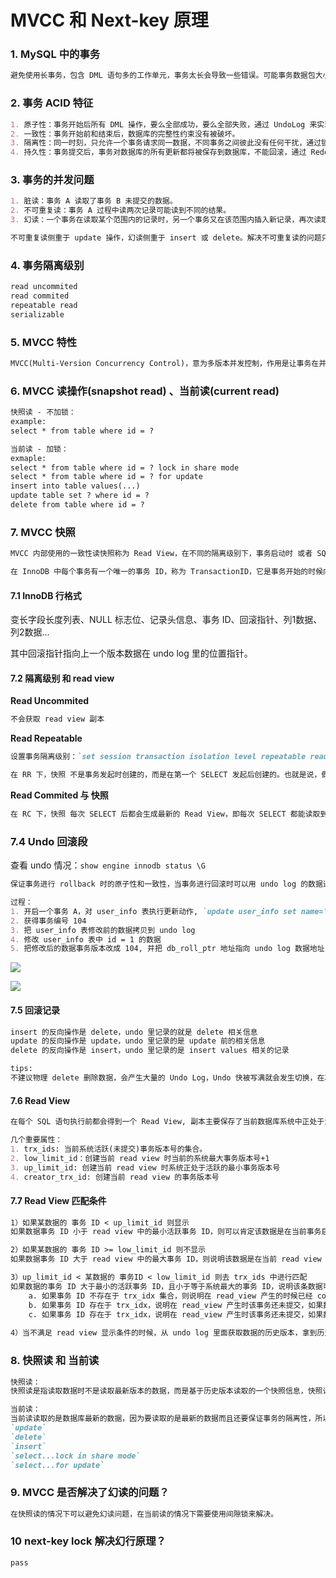 # MVCC 和 Next-key 原理

### 1. MySQL 中的事务

```markdown
避免使用长事务，包含 DML 语句多的工作单元，事务太长会导致一些错误。可能事务数据包大小超过参数 max_allowed_packet 设置会导致程序报错，也可能有事务中某个 SQL 对应数据报错，导致整个服务调用失败。
```

### 2. 事务 ACID 特征

```markdown
1. 原子性：事务开始后所有 DML 操作，要么全部成功，要么全部失败，通过 UndoLog 来实现。
2. 一致性：事务开始前和结束后，数据库的完整性约束没有被破坏。
3. 隔离性：同一时刻，只允许一个事务请求同一数据，不同事务之间彼此没有任何干扰，通过锁机制来实现。
4. 持久性：事务提交后，事务对数据库的所有更新都将被保存到数据库，不能回滚，通过 RedoLog 实现。
```

### 3. 事务的并发问题

```markdown
1. 脏读：事务 A 读取了事务 B 未提交的数据。
2. 不可重复读：事务 A 过程中读两次记录可能读到不同的结果。
3. 幻读：一个事务在读取某个范围内的记录时，另一个事务又在该范围内插入新记录，再次读取会出现换行。

不可重复读侧重于 update 操作，幻读侧重于 insert 或 delete。解决不可重复读的问题只需要锁住满足条件的行，解决幻读则需要锁表。
```

### 4. 事务隔离级别

```markdown
read uncommited
read commited
repeatable read
serializable
```

### 5. MVCC 特性

```markdown
MVCC(Multi-Version Concurrency Control)，意为多版本并发控制，作用是让事务在并行发生时，在一定隔离级别前提下，可以保证在某个事务中能实现一致性读，通俗说就是通过 MVCC 来保存数据的历史版本，根据比较版本号来处理数据是否显示，从而达到读取数据时不需要加锁就可以保证事务隔离性的效果。
```

### 6. MVCC 读操作(snapshot read) 、当前读(current read)

```markdown
快照读 - 不加锁：
example:
select * from table where id = ?

当前读 - 加锁：
exmaple:
select * from table where id = ? lock in share mode
select * from table where id = ? for update
insert into table values(...)
update table set ? where id = ?
delete from table where id = ?
```

### 7. MVCC 快照

```markdown
MVCC 内部使用的一致性读快照称为 Read View，在不同的隔离级别下，事务启动时 或者 SQL 开始时，看到的数据快照版本可能也不同，在 RR、RC 隔离级别下会用到 Read View。

在 InnoDB 中每个事务有一个唯一的事务 ID，称为 TransactionID，它是事务开始的时候向 InnoDB 的事务系统申请的，是按申请顺序严格递增的。每行数据都有多个版本，每次事务更新数据时，都会生成一个新的数据版本 Read View，标记为 row_trx_id。并且把 Transaction ID 赋值给这个数据版本的事务 ID。
```

#### 7.1 InnoDB 行格式

变长字段长度列表、NULL 标志位、记录头信息、事务 ID、回滚指针、列1数据、列2数据...

其中回滚指针指向上一个版本数据在 undo log 里的位置指针。

#### 7.2 隔离级别 和 read view

**Read Uncommited**

```markdown
不会获取 read view 副本
```

**Read Repeatable**

```markdown
设置事务隔离级别：`set session transaction isolation level repeatable read;`

在 RR 下，快照 不是事务发起时创建的，而是在第一个 SELECT 发起后创建的。也就是说，假如事务 A 和 事务 B 同时 `start transaction`, 事务 B 一直没有任何动作，事务 A 修改了 ID = 1001 数据，然后 commit 了。此时事务 B 读取 id=1001 的数据，发现读取的数据是 A 修改
```

**Read Commited 与 快照**

```markdown
在 RC 下，快照 每次 SELECT 后都会生成最新的 Read View，即每次 SELECT 都能读取到已经 COMMIT 的数据。就会存在不可重复读和幻读的现象。
```

### 7.4 Undo 回滚段

查看 undo 情况：`show engine innodb status \G`

```markdown
保证事务进行 rollback 时的原子性和一致性，当事务进行回滚时可以用 undo log 的数据进行恢复。用于 MVCC 快照读的数据，通过读取 undo log 的历史版本数据可以实现不同事务版本号有拥有自己的独立的快照数据版本。同时 Undo Log 是循环覆盖使用的。

过程：
1. 开启一个事务 A，对 user_info 表执行更新动作, `update user_info set name='李四' where id = 1;`
2. 获得事务编号 104
3. 把 user_info 表修改前的数据拷贝到 undo log
4. 修改 user_info 表中 id = 1 的数据
5. 把修改后的数据事务版本改成 104, 并把 db_roll_ptr 地址指向 undo log 数据地址
```

![](/Users/caiqingjing/project/private/leetcode-practice/statics/undo_log.jpg)

![](/Users/caiqingjing/project/private/leetcode-practice/statics/undo_log2.jpg)

#### 7.5 回滚记录

```markdown
insert 的反向操作是 delete，undo 里记录的就是 delete 相关信息
update 的反向操作是 update，undo 里记录的是 update 前的相关信息
delete 的反向操作是 insert，undo 里记录的是 insert values 相关的记录

tips:
不建议物理 delete 删除数据，会产生大量的 Undo Log，Undo 快被写满就会发生切换，在次期间会有大量的 IO 操作，导致业务的 DML 都会变得很慢。
```

#### 7.6  Read View

```markdown
在每个 SQL 语句执行前都会得到一个 Read View, 副本主要保存了当前数据库系统中正处于活跃(还未 commit) 的事务的 ID 号。

几个重要属性：
1. trx_ids: 当前系统活跃(未提交)事务版本号的集合。
2. low_limit_id：创建当前 read view 时当前的系统最大事务版本号+1
3. up_limit_id: 创建当前 read view 时系统正处于活跃的最小事务版本号
4. creator_trx_id: 创建当前 read view 的事务版本号
```

#### 7.7 Read View 匹配条件

```markdown
1）如果某数据的 事务 ID < up_limit_id 则显示
如果数据事务 ID 小于 read view 中的最小活跃事务 ID，则可以肯定该数据是在当前事务启动之前就已经存在了的。

2）如果某数据的 事务 ID >= low_limit_id 则不显示
如果数据事务 ID 大于 read view 中的最大事务 ID，则说明该数据是在当前 read view 创建之后才产生的，所以数据不予显示。

3）up_limit_id < 某数据的 事务ID < low_limit_id 则去 trx_ids 中进行匹配
如果数据的事务 ID 大于最小的活跃事务 ID，且小于等于系统最大的事务 ID，说明该条数据可能在当前事务开始的时候还未提交的。
    a. 如果事务 ID 不存在于 trx_idx 集合，则说明在 read_view 产生的时候已经 commit 了。
    b. 如果事务 ID 存在于 trx_idx，说明在 read_view 产生时该事务还未提交，如果数据的事务 ID 等于 creator_trx_id，说明这个数据是自己生成的，所以可以显示。
    c. 如果事务 ID 存在于 trx_idx，说明在 read_view 产生时该事务还未提交，如果数据的事务 ID 不等于 creator_trx_id，则不可以显示。
    
4）当不满足 read view 显示条件的时候，从 undo log 里面获取数据的历史版本，拿到历史的事务版本号，再从 1）步骤开始匹配，直到找到一条满足条件的历史数据进行显示，找不到则返回空结果。
```

### 8. 快照读 和 当前读

```markdown
快照读：
快照读是指读取数据时不是读取最新版本的数据，而是基于历史版本读取的一个快照信息，快照读可以使普通的 select 读取数据不用对表数据加锁，解决了因为对数据加锁导致的读写不能同时进行的问题。

当前读：
当前读读取的是数据库最新的数据，因为要读取的是最新的数据而且还要保证事务的隔离性，所以当前读是需要对数据进行加锁的。
`update` 
`delete`
`insert`
`select...lock in share mode`
`select...for update`
```

### 9. MVCC 是否解决了幻读的问题？

```markdown
在快照读的情况下可以避免幻读问题，在当前读的情况下需要使用间隙锁来解决。
```

### 10 next-key lock 解决幻行原理？

```markdown
pass
```